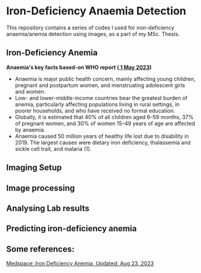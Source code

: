 # Iron-Deficiency Anaemia Detection
This repository contains a series of codes I used for iron-deficiency anaemia/anemia detection using images, as a part of my MSc. Thesis.

## Iron-Deficiency Anemia

**Anaemia's key facts based-on WHO report (<a href="ttps://www.who.int/news-room/fact-sheets/detail/anaemia"> 1 May 2023</a>)**

* Anaemia is major public health concern, mainly affecting young children, pregnant and postpartum women, and menstruating adolescent girls and women.
* Low- and lower-middle-income countries bear the greatest burden of anemia, particularly affecting populations living in rural settings, in poorer households, and who have received no formal education.
* Globally, it is estimated that 40% of all children aged 6–59 months, 37% of pregnant women, and 30% of women 15–49 years of age are affected by anaemia.
* Anaemia caused 50 million years of healthy life lost due to disability in 2019. The largest causes were dietary iron deficiency, thalassemia and sickle cell trait, and malaria (1).

## Imaging Setup

## Image processing


## Analysing Lab results


## Predicting iron-deficiency anemia




## Some references:
<a href="https://emedicine.medscape.com/article/202333-overview"> Medspace: Iron Deficiency Anemia, Updated: Aug 23, 2023 </a>   
